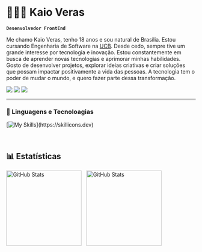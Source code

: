 # 🧑🏻‍💻 Kaio Veras

**`Desenvolvedor FrontEnd`**

Me chamo Kaio Veras, tenho 18 anos e sou natural de Brasília. Estou cursando Engenharia de Software na [UCB](https://ucb.catolica.edu.br/). Desde cedo, sempre tive um grande interesse por tecnologia e inovação. Estou constantemente em busca de aprender novas tecnologias e aprimorar minhas habilidades. Gosto de desenvolver projetos, explorar ideias criativas e criar soluções que possam impactar positivamente a vida das pessoas. A tecnologia tem o poder de mudar o mundo, e quero fazer parte dessa transformação.

<p align="left">
    <a href="https://www.linkedin.com/in/kaioveras/"><img src="https://img.shields.io/badge/LinkedIn-0077B5?style=for-the-badge&logo=linkedin&logoColor=white"/></a>
    <a href="#"><img src="https://img.shields.io/badge/Instagram-E4405F?style=for-the-badge&logo=instagram&logoColor=white"/></a>
    <a href="#"><img src="https://img.shields.io/badge/Portfolio-255E63?style=for-the-badge&logo=About.me&logoColor=white"/></a>
</p>

--- 

### 🤖 Linguagens e Tecnoloagias

[![My Skills](https://skillicons.dev/icons?i=html,css,js,ts,firebase,react,)](https://skillicons.dev)

<br/>

## 📊 Estatísticas

<img
    align="left"
    alt="GitHub Stats"
    height="200px"
    style="padding-right: 10px"
    src="https://github-readme-stats.vercel.app/api?username=KaioVeras&show_icons=true&theme=github_dark_dimmed&include_all_commits=true&locale=pt-br"
/>

<img
    align="left"
    alt="GitHub Stats"
    height="200px"
    style="padding-right: 10px"
    src="https://github-readme-stats.vercel.app/api/top-langs/?username=KaioVeras&theme=github_dark_dimmed&custom_title=Tecnologias&langs_count=7"
/>
